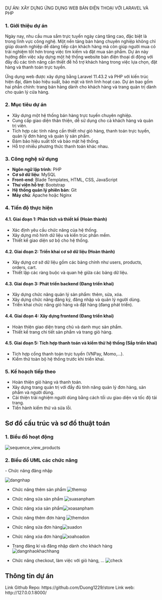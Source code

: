 DỰ ÁN: XÂY DỰNG ỨNG DỤNG WEB BÁN ĐIỆN THOẠI VỚI LARAVEL VÀ PHP

### 1. Giới thiệu dự án

Ngày nay, nhu cầu mua sắm trực tuyến ngày càng tăng cao, đặc biệt là trong lĩnh vực công nghệ. Một nền tảng bán hàng chuyên nghiệp không chỉ giúp doanh nghiệp dễ dàng tiếp cận khách hàng mà còn giúp người mua có trải nghiệm tốt hơn trong việc tìm kiếm và đặt mua sản phẩm. Dự án này hướng đến việc xây dựng một hệ thống website bán điện thoại di động với đầy đủ các tính năng cần thiết để hỗ trợ khách hàng trong việc lựa chọn, đặt hàng và thanh toán trực tuyến.

Ứng dụng web được xây dựng bằng Laravel 11.43.2 và PHP với kiến trúc hiện đại, đảm bảo hiệu suất, bảo mật và tính linh hoạt cao. Dự án bao gồm hai phần chính: trang bán hàng dành cho khách hàng và trang quản trị dành cho quản lý cửa hàng.

### 2. Mục tiêu dự án

- Xây dựng một hệ thống bán hàng trực tuyến chuyên nghiệp.
- Cung cấp giao diện thân thiện, dễ sử dụng cho cả khách hàng và quản trị viên.
- Tích hợp các tính năng cần thiết như giỏ hàng, thanh toán trực tuyến, quản lý đơn hàng và quản lý sản phẩm.
- Đảm bảo hiệu suất tốt và bảo mật hệ thống.
- Hỗ trợ nhiều phương thức thanh toán khác nhau.

### 3. Công nghệ sử dụng

- **Ngôn ngữ lập trình**: PHP 
- **Cơ sở dữ liệu**: MySQL
- **Front-end**: Blade Templates, HTML, CSS, JavaScript
- **Thư viện hỗ trợ**: Bootstrap
- **Hệ thống quản lý phiên bản**: Git
- **Máy chủ**: Apache hoặc Nginx

### 4. Tiến độ thực hiện

#### 4.1. Giai đoạn 1: Phân tích và thiết kế (Hoàn thành)
- Xác định yêu cầu chức năng của hệ thống.
- Xây dựng mô hình dữ liệu và kiến trúc phần mềm.
- Thiết kế giao diện sơ bộ cho hệ thống.

#### 4.2. Giai đoạn 2: Triển khai cơ sở dữ liệu (Hoàn thành)
- Xây dựng cơ sở dữ liệu gồm các bảng chính như users, products, orders, cart.
- Thiết lập các ràng buộc và quan hệ giữa các bảng dữ liệu.

#### 4.3. Giai đoạn 3: Phát triển backend (Đang triển khai)
- Xây dựng chức năng quản lý sản phẩm: thêm, sửa, xóa.
- Xây dựng chức năng đăng ký, đăng nhập và quản lý người dùng.
- Triển khai chức năng giỏ hàng và đặt hàng (đang phát triển).

#### 4.4. Giai đoạn 4: Xây dựng frontend (Đang triển khai)
- Hoàn thiện giao diện trang chủ và danh mục sản phẩm.
- Thiết kế trang chi tiết sản phẩm và trang giỏ hàng.

#### 4.5. Giai đoạn 5: Tích hợp thanh toán và kiểm thử hệ thống (Sắp triển khai)
- Tích hợp cổng thanh toán trực tuyến (VNPay, Momo,...).
- Kiểm thử toàn bộ hệ thống trước khi triển khai.

### 5. Kế hoạch tiếp theo

- Hoàn thiện giỏ hàng và thanh toán.
- Xây dựng trang quản trị với đầy đủ tính năng quản lý đơn hàng, sản phẩm và người dùng.
- Cải thiện trải nghiệm người dùng bằng cách tối ưu giao diện và tốc độ tải trang.
- Tiến hành kiểm thử và sửa lỗi.
<h2>Sơ đồ cấu trúc và sơ đồ thuật toán </h2>

<h3>1. Biểu đồ hoạt động</h3>

![sequence_view_products](https://github.com/user-attachments/assets/b700eda5-a7b4-4cd5-a59b-7644aab6cd5c)

<h3>2. Biểu đồ UML các chức năng</h3>
-  Chức năng đăng nhập 

![dangnhap](https://github.com/user-attachments/assets/37c8cbbd-0ec7-4aa5-b21e-381474c18513)

- Chức năng thêm sản phẩm ![themsp](https://github.com/user-attachments/assets/832d093d-f284-4e95-96de-46d44e804ccf)

- Chức năng sửa sản phẩm
 ![suasanpham](https://github.com/user-attachments/assets/39c8bda3-ee6b-4359-b83d-ca93232b4708)


- Chức năng xóa sản phẩm![xoasanpham](https://github.com/user-attachments/assets/2fd1ac52-4bd3-48be-8a75-a57875bf4d30)

 
- Chức năng thêm đơn hàng ![themdon](https://github.com/user-attachments/assets/969242c7-d8a7-46f5-85b3-0e2faada3b3d)


- Chức năng sửa đơn hàng![suadon](https://github.com/user-attachments/assets/689ed5e1-ab28-4569-8f01-7ca88de0a586)


 
- Chức năng xóa đơn hàng![xoahoadon](https://github.com/user-attachments/assets/9fcb7e89-1eeb-40ad-b1d9-9768eb2231a6)

 
-	Trang đăng kí và đăng nhập dành cho khách hàng![dangnhaokhachhang](https://github.com/user-attachments/assets/8013a516-b524-4805-8527-20268c7c35b4)

 
-	Chức năng checkout, làm việc với giỏ hàng, …
 ![check](https://github.com/user-attachments/assets/2cbf874a-c5f3-4198-b8be-b1173f230204)

<h2>Thông tin dự án</h2>
Link Github Repo: https://github.com/Duong1229/store
Link web: http://127.0.0.1:8000/



